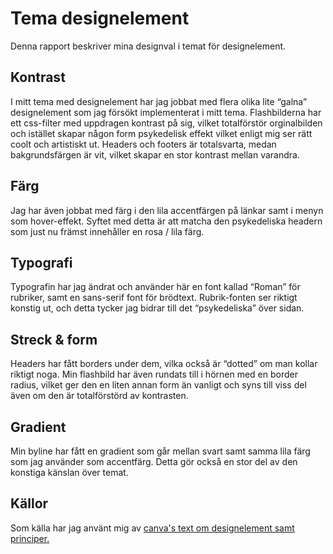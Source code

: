 ---
---
Tema designelement
=========================
Denna rapport beskriver mina designval i temat för designelement.

## Kontrast

I mitt tema med designelement har jag jobbat med flera olika lite “galna” designelement som jag försökt implementerat i mitt tema. Flashbilderna har ett css-filter med uppdragen kontrast på sig, vilket totalförstör orginalbilden och istället skapar någon form psykedelisk effekt vilket enligt mig ser rätt coolt och artistiskt ut. Headers och footers är totalsvarta, medan bakgrundsfärgen är vit, vilket skapar en stor kontrast mellan varandra.

## Färg

Jag har även jobbat med färg i den lila accentfärgen på länkar samt i menyn som hover-effekt. Syftet med detta är att matcha den psykedeliska headern som just nu främst innehåller en rosa / lila färg.

## Typografi

Typografin har jag ändrat och använder här en font kallad “Roman” för rubriker, samt en sans-serif font för brödtext. Rubrik-fonten ser riktigt konstig ut, och detta tycker jag bidrar till det “psykedeliska” över sidan.

## Streck & form

Headers har fått borders under dem, vilka också är “dotted” om man kollar riktigt noga. Min flashbild har även rundats till i hörnen med en border radius, vilket ger den en liten annan form än vanligt och syns till viss del även om den är totalförstörd av kontrasten.

## Gradient

Min byline har fått en gradient som går mellan svart samt samma lila färg som jag använder som accentfärg. Detta gör också en stor del av den konstiga känslan över temat.

## Källor

Som källa har jag använt mig av [canva's text om designelement samt principer.](https://www.canva.com/learn/design-elements-principles/)


